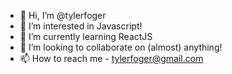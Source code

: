 - 👋 Hi, I’m @tylerfoger
- 👀 I’m interested in Javascript!
- 🌱 I’m currently learning ReactJS
- 💞️ I’m looking to collaborate on (almost) anything!
- 📫 How to reach me - tylerfoger@gmail.com
